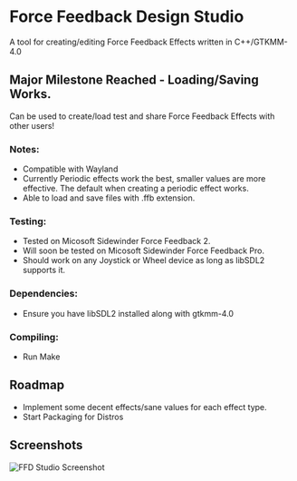 # Force Feedback Design Studio
A tool for creating/editing Force Feedback Effects written in C++/GTKMM-4.0

## Major Milestone Reached - Loading/Saving Works.
Can be used to create/load test and share Force Feedback Effects with other users!

### Notes:
- Compatible with Wayland
- Currently Periodic effects work the best, smaller values are more effective. The default when creating a periodic effect works.
- Able to load and save files with .ffb extension. 

### Testing:
- Tested on Micosoft Sidewinder Force Feedback 2.
- Will soon be tested on Micosoft Sidewinder Force Feedback Pro.
- Should work on any Joystick or Wheel device as long as libSDL2 supports it.

### Dependencies:
- Ensure you have libSDL2 installed along with gtkmm-4.0

### Compiling:
- Run Make

## Roadmap
- Implement some decent effects/sane values for each effect type.
- Start Packaging for Distros
  
## Screenshots
![FFD Studio Screenshot](https://github.com/DMJC/ffdstudio/assets/732515/d5d20cd8-ad48-4451-bb0c-261be1f34289)
